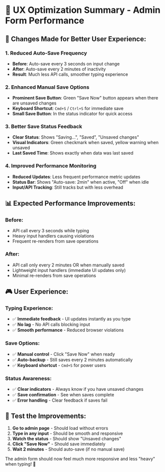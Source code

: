# 🚀 UX Optimization Summary - Admin Form Performance

## 🎯 **Changes Made for Better User Experience:**

### **1. Reduced Auto-Save Frequency**
- **Before**: Auto-save every 3 seconds on input change
- **After**: Auto-save every 2 minutes of inactivity
- **Result**: Much less API calls, smoother typing experience

### **2. Enhanced Manual Save Options**
- **Prominent Save Button**: Green "Save Now" button appears when there are unsaved changes
- **Keyboard Shortcut**: `Cmd+S` / `Ctrl+S` for immediate save
- **Small Save Button**: In the status indicator for quick access

### **3. Better Save Status Feedback**
- **Clear Status**: Shows "Saving...", "Saved", "Unsaved changes"
- **Visual Indicators**: Green checkmark when saved, yellow warning when unsaved
- **Last Saved Time**: Shows exactly when data was last saved

### **4. Improved Performance Monitoring**
- **Reduced Updates**: Less frequent performance metric updates
- **Status Bar**: Shows "Auto-save: 2min" when active, "Off" when idle
- **Input/API Tracking**: Still tracks but with less overhead

## 📊 **Expected Performance Improvements:**

### **Before:**
- API call every 3 seconds while typing
- Heavy input handlers causing violations
- Frequent re-renders from save operations

### **After:**
- API call only every 2 minutes OR when manually saved
- Lightweight input handlers (immediate UI updates only)
- Minimal re-renders from save operations

## 🎮 **User Experience:**

### **Typing Experience:**
- ✅ **Immediate feedback** - UI updates instantly as you type
- ✅ **No lag** - No API calls blocking input
- ✅ **Smooth performance** - Reduced browser violations

### **Save Options:**
- ✅ **Manual control** - Click "Save Now" when ready
- ✅ **Auto-backup** - Still saves every 2 minutes automatically
- ✅ **Keyboard shortcut** - `Cmd+S` for power users

### **Status Awareness:**
- ✅ **Clear indicators** - Always know if you have unsaved changes
- ✅ **Save confirmation** - See when saves complete
- ✅ **Error handling** - Clear feedback if saves fail

## 🧪 **Test the Improvements:**

1. **Go to admin page** - Should load without errors
2. **Type in any input** - Should be smooth and responsive
3. **Watch the status** - Should show "Unsaved changes"
4. **Click "Save Now"** - Should save immediately
5. **Wait 2 minutes** - Should auto-save (if no manual save)

The admin form should now feel much more responsive and less "heavy" when typing! 🎉

